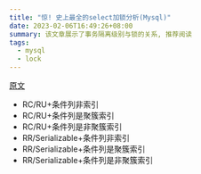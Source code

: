 ```yaml
---
title: "惊! 史上最全的select加锁分析(Mysql)"
date: 2023-02-06T16:49:26+08:00
summary: 该文章展示了事务隔离级别与锁的关系, 推荐阅读
tags:
  - mysql
  - lock
---
```


[原文](https://www.cnblogs.com/rjzheng/p/9950951.html)

- RC/RU+条件列非索引
- RC/RU+条件列是聚簇索引
- RC/RU+条件列是非聚簇索引
- RR/Serializable+条件列非索引
- RR/Serializable+条件列是聚簇索引
- RR/Serializable+条件列是非聚簇索引
